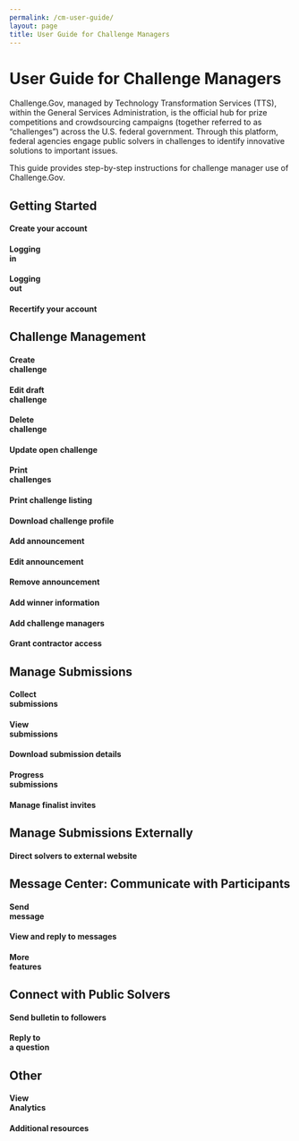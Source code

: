 ```yaml
---
permalink: /cm-user-guide/
layout: page
title: User Guide for Challenge Managers
---
```

<h1 class="text-center mb-6 font-weight-bold">User Guide for Challenge Managers</h1>
<div class="row">
  <div>
    <p>Challenge.Gov, managed by Technology Transformation Services (TTS), within the General Services Administration, is the official hub for prize competitions and crowdsourcing campaigns (together referred to as “challenges”) across the U.S. federal government. Through this platform, federal agencies engage public solvers in challenges to identify innovative solutions to important issues. </p>
    <p>This guide provides step-by-step instructions for challenge manager use of Challenge.Gov. </p>
  </div>
</div>
<h2>Getting Started</h2>
<div class="row">
  <div class="col-sm-3">
    <div class="card"><a href="{{ site.baseurl }}/cm-user-guide/create-your-account/" style="text-decoration: none !important;">
      <div class="card-body text-center"> <i class="fas fa-user-circle" style="color: #005ea2; font-size: 2em; padding-bottom: 20px;" title="Create your account"></i>
        <h4 class="card-title text-center user-guide-title">Create your account</h4>
        </div>
      </a> </div>
  </div>
  <div class="col-sm-3">
    <div class="card">
      <div class="card-body text-center"> <a href="{{ site.baseurl }}/cm-user-guide/logging-in/" style="text-decoration: none !important;"><i class="fas fa-lock-open" style="color: #005ea2; font-size: 2em; padding-bottom: 20px;" title="Logging in"></i>
        <h4 class="card-title text-center">Logging<br>
          in</h4>
        </a> </div>
    </div>
  </div>
  <div class="col-sm-3">
    <div class="card">
      <div class="card-body text-center"> <a href="{{ site.baseurl }}/cm-user-guide/logging-out/" style="text-decoration: none !important;"><i class="fas fa-lock" style="color: #005ea2; font-size: 2em; padding-bottom: 20px;" title="Logging out"></i>
        <h4 class="card-title text-center">Logging<br> out</h4>
        </a> </div>
    </div>
  </div>
  <div class="col-sm-3">
    <div class="card">
      <div class="card-body text-center"> <a href="{{ site.baseurl }}/cm-user-guide/recertify-your-account/" style="text-decoration: none !important;"><i class="fas fa-shield-alt" style="color: #005ea2; font-size: 2em; padding-bottom: 20px;" title="Recertify your account"></i>
        <h4 class="card-title text-center">Recertify your account</h4>
        </a> </div>
    </div>
  </div>
</div>
<h2>Challenge Management</h2>
<div class="row">
  <div class="col-sm-3">
    <div class="card">
      <div class="card-body text-center"> <a href="{{ site.baseurl }}/cm-user-guide/create-challenge/" style="text-decoration: none !important;"><i class="fas fa-trophy" style="color: #005ea2; font-size: 2em; padding-bottom: 20px;" title="Create challenge"></i>
        <h4 class="card-title text-center">Create <br>
          challenge</h4>
        </a> </div>
    </div>
  </div>
  <div class="col-sm-3">
    <div class="card">
      <div class="card-body text-center"> <a href="{{ site.baseurl }}/cm-user-guide/edit-draft-challenges/" style="text-decoration: none !important;"><i class="fas fa-edit" style="color: #005ea2; font-size: 2em; padding-bottom: 20px;" title="Edit draft challenge"></i>
        <h4 class="card-title text-center">Edit draft<br>challenge</h4>
        </a> </div>
    </div>
  </div>
  <div class="col-sm-3">
    <div class="card">
      <div class="card-body text-center"> <a href="{{ site.baseurl }}/cm-user-guide/delete-challenge/" style="text-decoration: none !important;"><i class="fas fa-trash" style="color: #005ea2; font-size: 2em; padding-bottom: 20px;" title="Delete challenge"></i>
        <h4 class="card-title text-center">Delete <br>
          challenge</h4>
        </a> </div>
    </div>
  </div>
   <div class="col-sm-3">
    <div class="card">
      <div class="card-body text-center"> <a href="{{ site.baseurl }}/cm-user-guide/update-open-challenge/" style="text-decoration: none !important;"><i class="fas fa-envelope" style="color: #005ea2; font-size: 2em; padding-bottom: 20px;" title="Update open challenge"></i>
        <h4 class="card-title text-center">Update open challenge</h4>
        </a> </div>
    </div>
  </div>
</div>
<div class="row">
  <div class="col-sm-3">
    <div class="card">
      <div class="card-body text-center"> <a href="{{ site.baseurl }}/cm-user-guide/print-challenges/" style="text-decoration: none !important;"><i class="fas fa-print" style="color: #005ea2; font-size: 2em; padding-bottom: 20px;" title="Print challenges"></i>
        <h4 class="card-title text-center">Print<br>
          challenges</h4>
        </a> </div>
    </div>
  </div>
  <div class="col-sm-3">
    <div class="card">
      <div class="card-body text-center"> <a href="{{ site.baseurl }}/cm-user-guide/print-challenge-listing/" style="text-decoration: none !important;"><i class="fas fa-list" style="color: #005ea2; font-size: 2em; padding-bottom: 20px;" title="Print challenge listing"></i>
        <h4 class="card-title text-center">Print challenge listing</h4>
        </a> </div>
    </div>
  </div>
  <div class="col-sm-3">
    <div class="card">
      <div class="card-body text-center"> <a href="{{ site.baseurl }}/cm-user-guide/download-challenge-profile/" style="text-decoration: none !important;"><i class="fas fa-eye-slash" style="color: #005ea2; font-size: 2em; padding-bottom: 20px;" title="Download challenge profile"></i>
        <h4 class="card-title text-center">Download challenge profile</h4>
        </a> </div>
    </div>
  </div>
  <div class="col-sm-3">
    <div class="card">
      <div class="card-body text-center"> <a href="{{ site.baseurl }}/cm-user-guide/add-announcement/" style="text-decoration: none !important;"><i class="fas fa-user" style="color: #005ea2; font-size: 2em; padding-bottom: 20px;" title="Add announcement"></i>
        <h4 class="card-title text-center">Add announcement</h4>
        </a> </div>
    </div>
  </div>
  <div class="col-sm-3">
    <div class="card">
      <div class="card-body text-center"> <a href="{{ site.baseurl }}/cm-user-guide/edit-announcement/" style="text-decoration: none !important;"><i class="fas fa-comment-dots" style="color: #005ea2; font-size: 2em; padding-bottom: 20px;" title="Edit announcement"></i>
        <h4 class="card-title text-center">Edit announcement</h4>
        </a> </div>
    </div>
  </div>
  <div class="col-sm-3">
    <div class="card">
      <div class="card-body text-center"> <a href="{{ site.baseurl }}/cm-user-guide/remove-announcement/" style="text-decoration: none !important;"><i class="fas fa-eraser" style="color: #005ea2; font-size: 2em; padding-bottom: 20px;" title="Remove announcement"></i>
        <h4 class="card-title text-center">Remove announcement</h4>
        </a> </div>
    </div>
  </div>
  <div class="col-sm-3">
    <div class="card">
      <div class="card-body text-center"> <a href="{{ site.baseurl }}/cm-user-guide/add-winner-information/" style="text-decoration: none !important;"><i class="fas fa-award" style="color: #005ea2; font-size: 2em; padding-bottom: 20px;" title="Add winner information"></i>
        <h4 class="card-title text-center">Add winner information</h4>
        </a> </div>
    </div>
  </div>
  <div class="col-sm-3">
    <div class="card">
      <div class="card-body text-center"> <a href="{{ site.baseurl }}/cm-user-guide/add-challenge-managers/" style="text-decoration: none !important;"><i class="fas fa-edit" style="color: #005ea2; font-size: 2em; padding-bottom: 20px;" title="Add challenge managers"></i>
        <h4 class="card-title text-center">Add challenge managers</h4>
        </a> </div>
    </div>
  </div>
  <div class="col-sm-3">
    <div class="card">
      <div class="card-body text-center"> <a href="{{ site.baseurl }}/cm-user-guide/grant-contractor-access/" style="text-decoration: none !important;"><i class="fas fa-trash" style="color: #005ea2; font-size: 2em; padding-bottom: 20px;" title="Grant contractor access"></i>
        <h4 class="card-title text-center">Grant contractor access</h4>
        </a> </div>
    </div>
  </div>
</div>
<h2>Manage Submissions</h2>
<div class="row">
  <div class="col-sm-3">
    <div class="card">
      <div class="card-body text-center"> <a href="{{ site.baseurl }}/cm-user-guide/collect-submissions/" style="text-decoration: none !important;"><i class="fas fa-inbox" style="color: #005ea2; font-size: 2em; padding-bottom: 20px;" title="Collect submissions"></i>
        <h4 class="card-title text-center">Collect<br>
          submissions</h4>
        </a> </div>
    </div>
  </div>
  <div class="col-sm-3">
    <div class="card">
      <div class="card-body text-center"> <a href="{{ site.baseurl }}/cm-user-guide/view-submissions/" style="text-decoration: none !important;"><i class="fas fa-eye" style="color: #005ea2; font-size: 2em; padding-bottom: 20px;" title="View submissions"></i>
        <h4 class="card-title text-center">View<br>
          submissions</h4>
        </a> </div>
    </div>
  </div>
  <div class="col-sm-3">
    <div class="card">
      <div class="card-body text-center"> <a href="{{ site.baseurl }}/cm-user-guide/download-submission-details/" style="text-decoration: none !important;"><i class="fas fa-download" style="color: #005ea2; font-size: 2em; padding-bottom: 20px;" title="Download submission details"></i>
        <h4 class="card-title text-center">Download submission details</h4>
        </a> </div>
    </div>
  </div>
  <div class="col-sm-3">
    <div class="card">
      <div class="card-body text-center"> <a href="{{ site.baseurl }}/cm-user-guide/progress-submissions/" style="text-decoration: none !important;"><i class="far fa-thumbs-up" style="color: #005ea2; font-size: 2em; padding-bottom: 20px;" title="Progress submissions"></i>
        <h4 class="card-title text-center">Progress<br>
          submissions</h4>
        </a> </div>
    </div>
  </div>
  <div class="col-sm-3">
    <div class="card">
      <div class="card-body text-center"> <a href="{{ site.baseurl }}/cm-user-guide/manage-finalist-invites/" style="text-decoration: none !important;"><i class="far fa-comments" style="color: #005ea2; font-size: 2em; padding-bottom: 20px;" title="Manage-finalist-invites"></i>
        <h4 class="card-title text-center">Manage finalist invites</h4>
        </a> </div>
    </div>
  </div>
</div>
<h2>Manage Submissions Externally</h2>
<div class="row">
  <div class="col-sm-3">
    <div class="card">
      <div class="card-body text-center"> <a href="{{ site.baseurl }}/cm-user-guide/direct-solvers-to-external-website/" style="text-decoration: none !important;"><i class="fas fa-share" style="color: #005ea2; font-size: 2em; padding-bottom: 20px;" title="Direct solvers to external website"></i>
        <h4 class="card-title text-center">Direct solvers to external website</h4>
        </a> </div>
    </div>
  </div>
</div>
<h2>Message Center: Communicate with Participants </h2>
<div class="row">
  <div class="col-sm-3">
    <div class="card">
      <div class="card-body text-center"> <a href="{{ site.baseurl }}/cm-user-guide/send-message/" style="text-decoration: none !important;"><i class="fas fa-inbox" style="color: #005ea2; font-size: 2em; padding-bottom: 20px;" title="Send message"></i>
        <h4 class="card-title text-center">Send <br>
          message</h4>
        </a> </div>
    </div>
  </div>
  <div class="col-sm-3">
    <div class="card">
      <div class="card-body text-center"> <a href="{{ site.baseurl }}/cm-user-guide/view-and-reply-to-messages/" style="text-decoration: none !important;"><i class="fas fa-comments" style="color: #005ea2; font-size: 2em; padding-bottom: 20px;" title="View and reply to messages"></i>
        <h4 class="card-title text-center">View and reply to messages</h4> 
        </a> </div>
    </div>
  </div>
  <div class="col-sm-3">
    <div class="card">
      <div class="card-body text-center"> <a href="{{ site.baseurl }}/cm-user-guide/more-features/" style="text-decoration: none !important;"><i class="far fa-comments" style="color: #005ea2; font-size: 2em; padding-bottom: 20px;" title="More message center features"></i>
        <h4 class="card-title text-center">More<br>
          features</h4>
        </a> </div>
    </div>
  </div>
</div>
<h2>Connect with Public Solvers </h2>
<div class="row">
  <div class="col-sm-3">
    <div class="card">
      <div class="card-body text-center"> <a href="{{ site.baseurl }}/cm-user-guide/send-bulletin-to-followers/" style="text-decoration: none !important;"><i class="fas fa-inbox" style="color: #005ea2; font-size: 2em; padding-bottom: 20px;" title="Send bulletin to followers"></i>
        <h4 class="card-title text-center">Send bulletin to followers</h4>
        </a> </div>
    </div>
  </div>
  <div class="col-sm-3">
    <div class="card">
      <div class="card-body text-center"> <a href="{{ site.baseurl }}/cm-user-guide/reply-to-a-question/" style="text-decoration: none !important;"><i class="fas fa-comments" style="color: #005ea2; font-size: 2em; padding-bottom: 20px;" title="Reply to a question"></i>
        <h4 class="card-title text-center">Reply to<br>a question</h4>
        </a> </div>
    </div>
  </div>
</div>
<h2>Other </h2>
<div class="row">
  <div class="col-sm-3">
    <div class="card">
      <div class="card-body text-center"> <a href="{{ site.baseurl }}/cm-user-guide/view-analytics/" style="text-decoration: none !important;"><i class="fas fa-chart-bar" style="color: #005ea2; font-size: 2em; padding-bottom: 20px;" title="View analytics"></i>
        <h4 class="card-title text-center">View<br>
          Analytics</h4>
        </a> </div>
    </div>
  </div>
  <div class="col-sm-3">
    <div class="card">
      <div class="card-body text-center"> <a href="{{ site.baseurl }}/cm-user-guide/additional-resources/" style="text-decoration: none !important;"><i class="fas fa-bookmark" style="color: #005ea2; font-size: 2em; padding-bottom: 20px;" title="Additional resources"></i>
        <h4 class="card-title text-center">Additional resources</h4>
        </a> </div>
    </div>
  </div>
</div>
